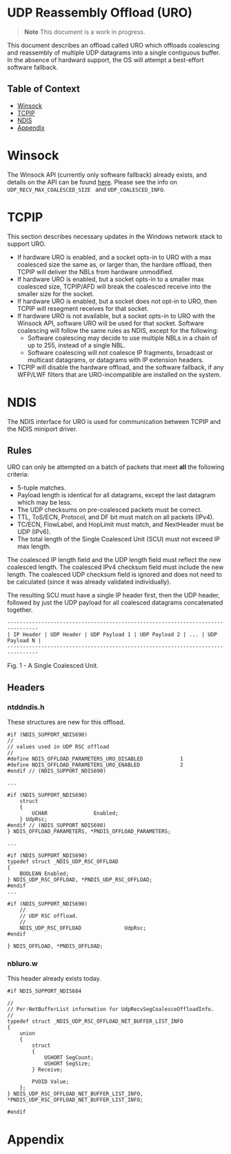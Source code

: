 # UDP Reassembly Offload (URO)

> **Note**
> This document is a work in progress.

This document describes an offload called URO which offloads coalescing and reassembly of multiple UDP datagrams into a single contiguous buffer.
In the absence of hardward support, the OS will attempt a best-effort software fallback.

## Table of Context

- [Winsock](#winsock)
- [TCPIP](#tcpip)
- [NDIS](#ndis)
- [Appendix](#appendix)

# Winsock

The Winsock API (currently only software fallback) already exists, and details on the API can be found [here](https://learn.microsoft.com/en-us/windows/win32/winsock/ipproto-udp-socket-options). Please see the info on `UDP_RECV_MAX_COALESCED_SIZE ` and `UDP_COALESCED_INFO`.

# TCPIP

This section describes necessary updates in the Windows network stack to support URO.

- If hardware URO is enabled, and a socket opts-in to URO with a max coalesced size the same as, or larger than, the hardare offload, then TCPIP will deliver the NBLs from hardware unmodified.
- If hardware URO is enabled, but a socket opts-in to a smaller max coalesced size, TCPIP/AFD will break the coalesced receive into the smaller size for the socket.
- If hardware URO is enabled, but a socket does not opt-in to URO, then TCPIP will resegment receives for that socket.
- If hardware URO is not available, but a socket opts-in to URO with the Winsock API, software URO will be used for that socket. Software coalescing will follow the same rules as NDIS, except for the following:
    - Software coalescing may decide to use multiple NBLs in a chain of up to 255, instead of a single NBL.
    - Software coalescing will not coalesce IP fragments, broadcast or multicast datagrams, or datagrams with IP extension headers.
- TCPIP will disable the hardware offload, and the software fallback, if any WFP/LWF filters that are URO-incompatible are installed on the system.

# NDIS

The NDIS interface for URO is used for communication between TCPIP and the NDIS miniport driver.

## Rules

URO can only be attempted on a batch of packets that meet **all** the following criteria:

- 5-tuple matches.
- Payload length is identical for all datagrams, except the last datagram which may be less.
- The UDP checksums on pre-coalesced packets must be correct.
- TTL, ToS/ECN, Protocol, and DF bit must match on all packets (IPv4).
- TC/ECN, FlowLabel, and HopLimit must match, and NextHeader must be UDP (IPv6).
- The total length of the Single Coalesced Unit (SCU) must not exceed IP max length.

The coalesced IP length field and the UDP length field must reflect the new coalesced length. The coalesced IPv4 checksum field must include the new length. The coalesced UDP checksum field is ignored and does not need to be calculated (since it was already validated individually).

The resulting SCU must have a single IP header first, then the UDP header, followed by just the UDP payload for all coalesced datagrams concatenated together. 
```
--------------------------------------------------------------------------------
| IP Header | UDP Header | UDP Payload 1 | UDP Payload 2 | ... | UDP Payload N |
--------------------------------------------------------------------------------
```
Fig. 1 - A Single Coalesced Unit.


## Headers

### ntddndis.h

These structures are new for this offload.
```
#if (NDIS_SUPPORT_NDIS690)
//
// values used in UDP RSC offload
//
#define NDIS_OFFLOAD_PARAMETERS_URO_DISABLED            1
#define NDIS_OFFLOAD_PARAMETERS_URO_ENABLED             2
#endif // (NDIS_SUPPORT_NDIS690)

...

#if (NDIS_SUPPORT_NDIS690)
    struct
    {
        UCHAR               Enabled;
    } UdpRsc;
#endif // (NDIS_SUPPORT_NDIS690)
} NDIS_OFFLOAD_PARAMETERS, *PNDIS_OFFLOAD_PARAMETERS;

...

#if (NDIS_SUPPORT_NDIS690)
typedef struct _NDIS_UDP_RSC_OFFLOAD
{
    BOOLEAN Enabled;
} NDIS_UDP_RSC_OFFLOAD, *PNDIS_UDP_RSC_OFFLOAD;
#endif
...

#if (NDIS_SUPPORT_NDIS690)
    //
    // UDP RSC offload.
    //
    NDIS_UDP_RSC_OFFLOAD              UdpRsc;
#endif

} NDIS_OFFLOAD, *PNDIS_OFFLOAD;
```

### nbluro.w

This header already exists today.
```
#if NDIS_SUPPORT_NDIS684

//
// Per-NetBufferList information for UdpRecvSegCoalesceOffloadInfo.
//
typedef struct _NDIS_UDP_RSC_OFFLOAD_NET_BUFFER_LIST_INFO
{
    union
    {
        struct
        {
            USHORT SegCount;
            USHORT SegSize;
        } Receive;

        PVOID Value;
    };
} NDIS_UDP_RSC_OFFLOAD_NET_BUFFER_LIST_INFO, *PNDIS_UDP_RSC_OFFLOAD_NET_BUFFER_LIST_INFO;

#endif
```

# Appendix
